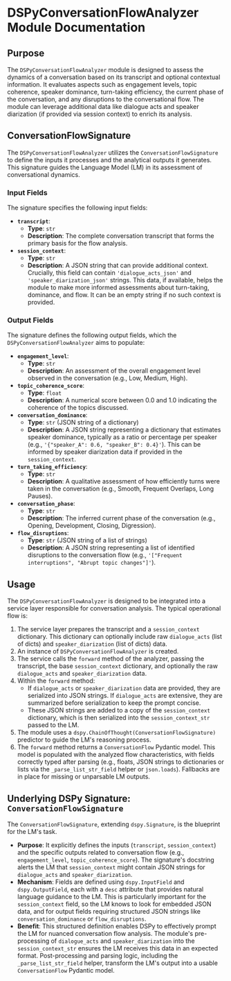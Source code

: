 # DSPyConversationFlowAnalyzer Module Documentation

## Purpose

The `DSPyConversationFlowAnalyzer` module is designed to assess the dynamics of a conversation based on its transcript and optional contextual information. It evaluates aspects such as engagement levels, topic coherence, speaker dominance, turn-taking efficiency, the current phase of the conversation, and any disruptions to the conversational flow. The module can leverage additional data like dialogue acts and speaker diarization (if provided via session context) to enrich its analysis.

## ConversationFlowSignature

The `DSPyConversationFlowAnalyzer` utilizes the `ConversationFlowSignature` to define the inputs it processes and the analytical outputs it generates. This signature guides the Language Model (LM) in its assessment of conversational dynamics.

### Input Fields

The signature specifies the following input fields:

*   **`transcript`**:
    *   **Type**: `str`
    *   **Description**: The complete conversation transcript that forms the primary basis for the flow analysis.
*   **`session_context`**:
    *   **Type**: `str`
    *   **Description**: A JSON string that can provide additional context. Crucially, this field can contain `'dialogue_acts_json'` and `'speaker_diarization_json'` strings. This data, if available, helps the module to make more informed assessments about turn-taking, dominance, and flow. It can be an empty string if no such context is provided.

### Output Fields

The signature defines the following output fields, which the `DSPyConversationFlowAnalyzer` aims to populate:

*   **`engagement_level`**:
    *   **Type**: `str`
    *   **Description**: An assessment of the overall engagement level observed in the conversation (e.g., Low, Medium, High).
*   **`topic_coherence_score`**:
    *   **Type**: `float`
    *   **Description**: A numerical score between 0.0 and 1.0 indicating the coherence of the topics discussed.
*   **`conversation_dominance`**:
    *   **Type**: `str` (JSON string of a dictionary)
    *   **Description**: A JSON string representing a dictionary that estimates speaker dominance, typically as a ratio or percentage per speaker (e.g., `'{"speaker_A": 0.6, "speaker_B": 0.4}'`). This can be informed by speaker diarization data if provided in the `session_context`.
*   **`turn_taking_efficiency`**:
    *   **Type**: `str`
    *   **Description**: A qualitative assessment of how efficiently turns were taken in the conversation (e.g., Smooth, Frequent Overlaps, Long Pauses).
*   **`conversation_phase`**:
    *   **Type**: `str`
    *   **Description**: The inferred current phase of the conversation (e.g., Opening, Development, Closing, Digression).
*   **`flow_disruptions`**:
    *   **Type**: `str` (JSON string of a list of strings)
    *   **Description**: A JSON string representing a list of identified disruptions to the conversation flow (e.g., `'["Frequent interruptions", "Abrupt topic changes"]'`).

## Usage

The `DSPyConversationFlowAnalyzer` is designed to be integrated into a service layer responsible for conversation analysis. The typical operational flow is:
1.  The service layer prepares the transcript and a `session_context` dictionary. This dictionary can optionally include raw `dialogue_acts` (list of dicts) and `speaker_diarization` (list of dicts) data.
2.  An instance of `DSPyConversationFlowAnalyzer` is created.
3.  The service calls the `forward` method of the analyzer, passing the transcript, the base `session_context` dictionary, and optionally the raw `dialogue_acts` and `speaker_diarization` data.
4.  Within the `forward` method:
    *   If `dialogue_acts` or `speaker_diarization` data are provided, they are serialized into JSON strings. If `dialogue_acts` are extensive, they are summarized before serialization to keep the prompt concise.
    *   These JSON strings are added to a copy of the `session_context` dictionary, which is then serialized into the `session_context_str` passed to the LM.
5.  The module uses a `dspy.ChainOfThought(ConversationFlowSignature)` predictor to guide the LM's reasoning process.
6.  The `forward` method returns a `ConversationFlow` Pydantic model. This model is populated with the analyzed flow characteristics, with fields correctly typed after parsing (e.g., floats, JSON strings to dictionaries or lists via the `_parse_list_str_field` helper or `json.loads`). Fallbacks are in place for missing or unparsable LM outputs.

## Underlying DSPy Signature: `ConversationFlowSignature`

The `ConversationFlowSignature`, extending `dspy.Signature`, is the blueprint for the LM's task.

*   **Purpose**: It explicitly defines the inputs (`transcript`, `session_context`) and the specific outputs related to conversation flow (e.g., `engagement_level`, `topic_coherence_score`). The signature's docstring alerts the LM that `session_context` might contain JSON strings for `dialogue_acts` and `speaker_diarization`.
*   **Mechanism**: Fields are defined using `dspy.InputField` and `dspy.OutputField`, each with a `desc` attribute that provides natural language guidance to the LM. This is particularly important for the `session_context` field, so the LM knows to look for embedded JSON data, and for output fields requiring structured JSON strings like `conversation_dominance` or `flow_disruptions`.
*   **Benefit**: This structured definition enables DSPy to effectively prompt the LM for nuanced conversation flow analysis. The module's pre-processing of `dialogue_acts` and `speaker_diarization` into the `session_context_str` ensures the LM receives this data in an expected format. Post-processing and parsing logic, including the `_parse_list_str_field` helper, transform the LM's output into a usable `ConversationFlow` Pydantic model.
